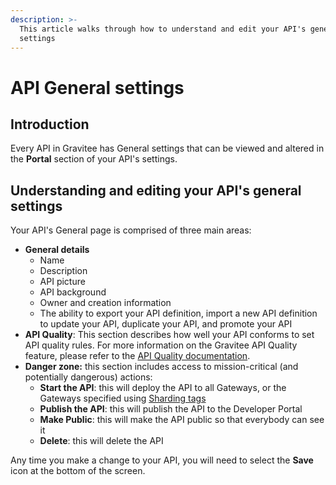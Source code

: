 ```yaml
---
description: >-
  This article walks through how to understand and edit your API's general
  settings
---
```


# API General settings

## Introduction

Every API in Gravitee has General settings that can be viewed and altered in the **Portal** section of your API's settings.

## Understanding and editing your API's general settings

Your API's General page is comprised of three main areas:

* **General details**
  * Name&#x20;
  * Description
  * API picture
  * API background
  * Owner and creation information
  * The ability to export your API definition, import a new API definition to update your API, duplicate your API, and promote your API
* **API Quality**: This section describes how well your API conforms to set API quality rules. For more information on the Gravitee API Quality feature, please refer to the [API Quality documentation](../../api-measurement-tracking-and-analytics/using-the-api-quality-feature.md).&#x20;
* **Danger zone:** this section includes access to mission-critical (and potentially dangerous) actions:
  * **Start the API**: this will deploy the API to all Gateways, or the Gateways specified using [Sharding tags](../../../getting-started/configuration/configure-sharding-tags-for-your-gravitee-api-gateways.md)
  * **Publish the API**: this will publish the API to the Developer Portal
  * **Make Public**: this will make the API public so that everybody can see it
  * **Delete**: this will delete the API

Any time you make a change to your API, you will need to select the **Save** icon at the bottom of the screen.
